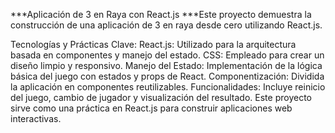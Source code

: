 ***Aplicación de 3 en Raya con React.js
***Este proyecto demuestra la construcción de una aplicación de 3 en raya desde cero utilizando React.js.

Tecnologías y Prácticas Clave:
React.js: Utilizado para la arquitectura basada en componentes y manejo del estado.
CSS: Empleado para crear un diseño limpio y responsivo.
Manejo del Estado: Implementación de la lógica básica del juego con estados y props de React.
Componentización: Dividida la aplicación en componentes reutilizables.
Funcionalidades: Incluye reinicio del juego, cambio de jugador y visualización del resultado.
Este proyecto sirve como una práctica en React.js para construir aplicaciones web interactivas.
